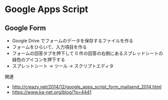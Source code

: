 # Google Apps Script

## Google Form

- Google Drive でフォームのデータを保存するファイルを作る
- フォームをひらいて、入力項目を作る
- フォームの回答タブを押下して 0 件の回答の右側にあるスプレッドシートの緑色のアイコンを押下する
- スプレットシート → ツール → スクリプトエディタ

関連

- <http://creazy.net/2014/12/google_apps_script_form_mailsend_2014.html>
- <https://www.ka-net.org/blog/?p=4441>

